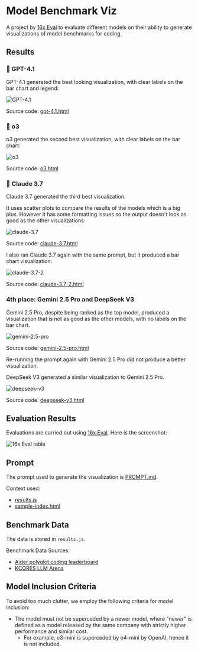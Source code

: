 # Model Benchmark Viz

A project by [16x Eval](https://eval.16x.engineer/) to evaluate different models on their ability to generate visualizations of model benchmarks for coding.

## Results

### 🥇 GPT-4.1

GPT-4.1 generated the best looking visualization, with clear labels on the bar chart and legend:

![GPT-4.1](output/gpt-4.1.png)

Source code: [gpt-4.1.html](output/gpt-4.1.html)

### 🥈 o3

o3 generated the second best visualization, with clear labels on the bar chart:

![o3](output/o3.png)

Source code: [o3.html](output/o3.html)

### 🥉 Claude 3.7

Claude 3.7 generated the third best visualization.

It uses scatter plots to compare the results of the models which is a big plus. However it has some formatting issues so the output doesn't look as good as the other visualizations:

![claude-3.7](output/claude-3.7.png)

Source code: [claude-3.7.html](output/claude-3.7.html)

I also ran Claude 3.7 again with the same prompt, but it produced a bar chart visualization:

![claude-3.7-2](output/claude-3.7-2.png)

Source code: [claude-3.7-2.html](output/claude-3.7-2.html)

### 4th place: Gemini 2.5 Pro and DeepSeek V3

Gemini 2.5 Pro, despite being ranked as the top model, produced a visualization that is not as good as the other models, with no labels on the bar chart.

![gemini-2.5-pro](output/gemini-2.5-pro.png)

Source code: [gemini-2.5-pro.html](output/gemini-2.5-pro.html)

Re-running the prompt again with Gemini 2.5 Pro did not produce a better visualization.

DeepSeek V3 generated a similar visualization to Gemini 2.5 Pro.

![deepseek-v3](output/deepseek-v3.png)

Source code: [deepseek-v3.html](output/deepseek-v3.html)

## Evaluation Results

Evaluations are carried out using [16x Eval](https://eval.16x.engineer/). Here is the screenshot:

![16x Eval table](16x-eval-table.png)

## Prompt

The prompt used to generate the visualization is [PROMPT.md](PROMPT.md).

Context used:

- [results.js](results.js)
- [sample-index.html](sample-index.html)

## Benchmark Data

The data is stored in `results.js`.

Benchmark Data Sources:

- [Aider polyglot coding leaderboard](https://aider.chat/docs/leaderboards/)
- [KCORES LLM Arena](https://github.com/KCORES/kcores-llm-arena)

## Model Inclusion Criteria

To avoid too much clutter, we employ the following criteria for model inclusion:

- The model must not be superceded by a newer model, where "newer" is defined as a model released by the same company with strictly higher performance and similar cost.
  - For example, o3-mini is superceded by o4-mini by OpenAI, hence it is not included.
